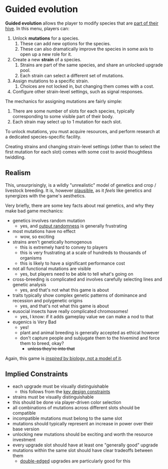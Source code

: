 # Guided evolution

**Guided evolution** allows the player to modify species that are [part of their hive](domestication.md).
In this menu, players can:

1. Unlock **mutations** for a species.
   1. These can add new options for the species.
   2. These can also dramatically improve the species in some axis to open up a new role for it.
2. Create a new **strain** of a species.
   1. Strains are part of the same species, and share an unlocked upgrade pool.
   2. Each strain can select a different set of mutations.
3. Assign mutations to a specific strain.
   1. Choices are not locked in, but changing them comes with a cost.
4. Configure other strain-level settings, such as signal responses.

The mechanics for assigning mutations are fairly simple:

1. There are some number of slots for each species, typically corresponding to some visible part of their body.
2. Each strain may select up to 1 mutation for each slot.

To unlock mutations, you must acquire resources, and perform research at a dedicated species-specific facility.

Creating strains and changing strain-level settings (other than to select the first mutation for each slot) comes with some cost to avoid thoughtless twiddling.

## Realism

This, unsurprisingly, is a wildly "unrealistic" model of genetics and crop / livestock breeding.
It is, however [plausible](../glossary.md#plausibility-and-realism), as it *feels* like genetics and synergizes with the game's aesthetics.

Very briefly, there are some key facts about real genetics, and why they make bad game mechanics:

- genetics involves random mutation
  - yes, and [output randomness](../glossary.md#randomness) is generally frustrating
- most mutations have no effect
  - wow, so exciting
- strains aren't genetically homogenous
  - this is extremely hard to convey to players
  - this is very frustrating at a scale of hundreds to thousands of organisms
  - this is likely to have a significant performance cost
- not all functional mutations are visible
  - yes, but players need to be able to tell what's going on
- cross-breeding is complicated and involves carefully selecting lines and genetic analysis
  - yes, and that's not what this game is about
- traits typically show complex genetic patterns of dominance and recession and polygenetic origins
  - yes, and that's not what this game is about
- eusocial insects have really complicated chromosomes!
  - yes, I know: if it adds gameplay value we can make a nod to that
- eugenics is Very Bad
  - yes!
  - plant and animal breeding is generally accepted as ethical however
  - don't capture people and subjugate them to the hivemind and force them to breed, okay?
    - ~~unless they're into that~~

Again, this game is [*inspired* by biology, not a model of it](../high-level/game-thesis.md).

## Implied Constraints

- each upgrade must be visually distinguishable
  - this follows from the [key design constraints](../high-level/game-thesis.md#key-design-constraints)
- strains must be visually distinguishable
- this should be done via player-driven color selection
- all combinations of mutations across different slots should be compatible
- incompatible mutations must belong to the same slot
- mutations should typically represent an increase in power over their base version
- unlocking new mutations should be exciting and worth the resource investment
- every upgrade slot should have at least one "generally good" upgrade
- mutations within the same slot should have clear tradeoffs between them
  - [double-edged](../glossary.md#double-edged) upgrades are particularly good for this
